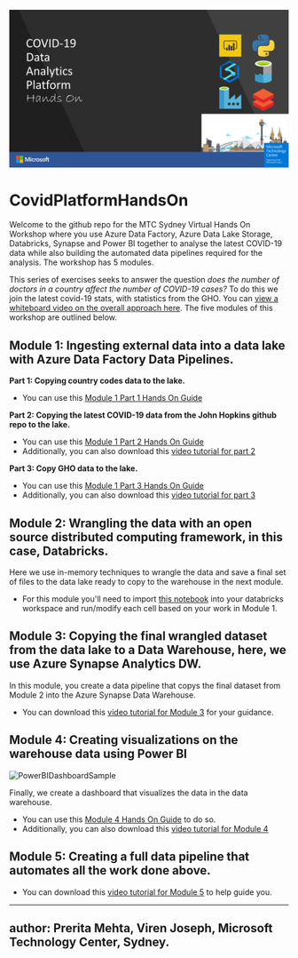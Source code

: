 ![DataPlatformHandsOn](/media/2020-04-14%2017_18_05-MTC%20Sydney%20Data%20and%20AI%20Virtual%20Offerings%20Header.pptx%20-%20PowerPoint.png)
# CovidPlatformHandsOn
Welcome to the github repo for the MTC Sydney Virtual Hands On Workshop where you use Azure Data Factory, Azure Data Lake Storage, Databricks, Synapse and Power BI together to analyse the latest COVID-19 data while also building the automated data pipelines required for the analysis. The workshop has 5 modules. 

This series of exercises seeks to answer the question *does the number of doctors in a country affect the number of COVID-19 cases?* To do this we join the latest covid-19 stats, with statistics from the GHO. You can [view a whiteboard video on the overall approach here](https://1drv.ms/v/s!AvknNlaPoEMyj1TfpPZqIk7Jpaf1?e=FwoUcf). The five modules of this workshop are outlined below. 


## Module 1: Ingesting external data into a data lake with Azure Data Factory Data Pipelines.

**Part 1: Copying country codes data to the lake.**

* You can use this [Module 1 Part 1 Hands On Guide](https://github.com/aslibass/CovidPlatformHandsOn/blob/master/DataPlatformModulePart1.md)

**Part 2: Copying the latest COVID-19 data from the John Hopkins github repo to the lake.**

* You can use this [Module 1 Part 2 Hands On Guide](https://github.com/aslibass/CovidPlatformHandsOn/blob/master/DataPlatformModulePart2.md)
* Additionally, you can also download this [video tutorial for part 2](https://1drv.ms/v/s!AvknNlaPoEMyj1E_bDj7oXuHWNGP?e=EaIMP9)

**Part 3: Copy GHO data to the lake.**

* You can use this [Module 1 Part 3 Hands On Guide](https://github.com/aslibass/CovidPlatformHandsOn/blob/master/DataPlatformModulePart3.md)
* Additionally, you can also download this [video tutorial for part 3](https://1drv.ms/v/s!AvknNlaPoEMyj1BmBjpfFvCnFME_?e=F1ap7a)


## Module 2: Wrangling the data with an open source distributed computing framework, in this case, Databricks.

Here we use in-memory techniques to wrangle the data and save a final set of files to the data lake ready to copy to the warehouse in the next module. 

* For this module you'll need to import [this notebook](https://github.com/aslibass/CovidPlatformHandsOn/blob/master/notebooks/Covid19HackPipeDbNbMain.ipynb) into your databricks workspace and run/modify each cell based on your work in Module 1. 

## Module 3: Copying the final wrangled dataset from the data lake to a Data Warehouse, here, we use Azure Synapse Analytics DW. 

In this module, you create a data pipeline that copys the final dataset from Module 2 into the Azure Synapse Data Warehouse.

* You can download this [video tutorial for Module 3](https://1drv.ms/v/s!AvknNlaPoEMyj1L8nyzEdag_ggu_?e=mfZDfh) for your guidance.

## Module 4: Creating visualizations on the warehouse data using Power BI

![PowerBIDashboardSample](/media/2020-04-23%2013_55_15-CovidHandsOnWorkshop%20-%20Power%20BI%20and%204%20more%20pages%20-%20Work%20-%20Microsoft%E2%80%8B%20Edge.png)

Finally, we create a dashboard that visualizes the data in the data warehouse.

* You can use this [Module 4 Hands On Guide](https://github.com/aslibass/CovidPlatformHandsOn/blob/master/DataPlatformModule4.md) to do so.
* Additionally, you can also download this [video tutorial for Module 4](https://1drv.ms/v/s!AvknNlaPoEMyj1M_WQP8HMGGHq-M?e=hph3cH)

## Module 5: Creating a full data pipeline that automates all the work done above.

* You can download this [video tutorial for Module 5](https://1drv.ms/u/s!AvknNlaPoEMyj1U9-_2FoDysTLTj?e=7MsuQG) to help guide you.

---
author: Prerita Mehta, Viren Joseph, Microsoft Technology Center, Sydney.
---
